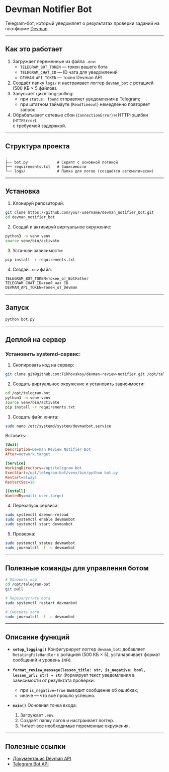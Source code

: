 # Devman Notifier Bot

Telegram-бот, который уведомляет о результатах проверки заданий на платформе [Devman](https://dvmn.org).

---

## Как это работает

1. Загружает переменные из файла `.env`:
   - `TELEGRAM_BOT_TOKEN` — токен вашего бота  
   - `TELEGRAM_CHAT_ID` — ID чата для уведомлений  
   - `DEVMAN_API_TOKEN` — токен Devman API  
2. Создаёт папку `logs/` и настраивает логгер `devman_bot` с ротацией  
   (500 КБ × 5 файлов).  
3. Запускает цикл long-polling:
   - при `status: found` отправляет уведомления в Telegram;  
   - при штатном таймауте (`ReadTimeout`) немедленно повторяет запрос.  
4. Обрабатывает сетевые сбои (`ConnectionError`) и HTTP-ошибки (`HTTPError`)  
   с требуемой задержкой.  

---

## Структура проекта

```
.
├── bot.py             # Скрипт с основной логикой 
├── requirements.txt   # Зависимости
└── logs/              # Папка для логов (создаётся автоматически)
```

---

## Установка

1. Клонируй репозиторий:

```bash
git clone https://github.com/your-username/devman_notifier_bot.git
cd devman_notifier_bot
````

2. Создай и активируй виртуальное окружение:

```bash
python3 -m venv venv
source venv/bin/activate
```

3. Установи зависимости:

```bash
pip install -r requirements.txt
```

4. Создай `.env` файл:

```env
TELEGRAM_BOT_TOKEN=токен_от_BotFather
TELEGRAM_CHAT_ID=твой_чат_ID
DEVMAN_API_TOKEN=токен_от_Devman
```

---

## Запуск

```bash
python bot.py
```

---

## Деплой на сервер

### Установить systemd-сервис:

1. Скопировать код на сервер:

```bash
git clone git@github.com:Tikhovskoy/devman-review-notifier.git /opt/telegram-bot
```

2. Создать виртуальное окружение и установить зависимости:

```bash
cd /opt/telegram-bot
python3 -m venv venv
source venv/bin/activate
pip install -r requirements.txt
```

3. Создать файл юнита:

```bash
sudo nano /etc/systemd/system/devmanbot.service
```

Вставить:

```ini
[Unit]
Description=Devman Review Notifier Bot
After=network.target

[Service]
WorkingDirectory=/opt/telegram-bot
ExecStart=/opt/telegram-bot/venv/bin/python bot.py
Restart=always
RestartSec=10

[Install]
WantedBy=multi-user.target
```

4. Перезапуск сервиса:

```bash
sudo systemctl daemon-reload
sudo systemctl enable devmanbot
sudo systemctl start devmanbot
```

5. Проверка:

```bash
sudo systemctl status devmanbot
sudo journalctl -f -u devmanbot
```

---

## Полезные команды для управления ботом

```bash
# Обновить код
cd /opt/telegram-bot
git pull

# Перезапустить бота
sudo systemctl restart devmanbot

# Смотреть логи
sudo journalctl -f -u devmanbot
```

---

## Описание функций

* **`setup_logging()`**
  Конфигурирует логгер `devman_bot`: добавляет `RotatingFileHandler` с
  ротацией (500 КБ × 5), устанавливает формат сообщений и уровень `INFO`.

* **`format_review_message(lesson_title: str, is_negative: bool, lesson_url: str) → str`**
  Формирует текст уведомления в зависимости от результата проверки:

  * при `is_negative=True` выводит сообщение об ошибках;
  * иначе — что всё прошло успешно.

* **`main()`**
  Основная точка входа:
 
   1. Загружает `.env`.
   2. Создаёт папку логов и настраивает логгер.
   3. Читает все необходимые переменные окружения.

---

## Полезные ссылки

* [Документация Devman API](https://dvmn.org/api/docs/)
* [Telegram Bot API](https://core.telegram.org/bots/api)
